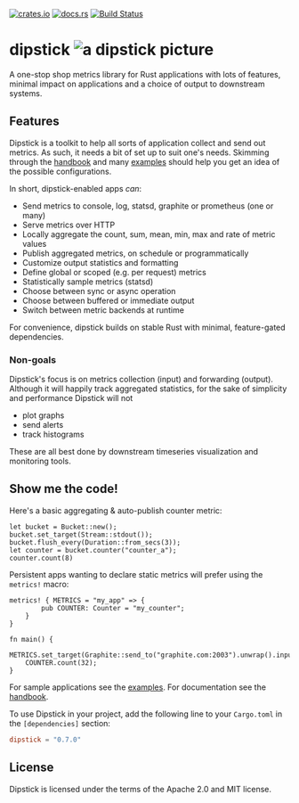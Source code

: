 [![crates.io](https://img.shields.io/crates/v/dipstick.svg)](https://crates.io/crates/dipstick)
[![docs.rs](https://docs.rs/dipstick/badge.svg)](https://docs.rs/dipstick)
[![Build Status](https://travis-ci.org/fralalonde/dipstick.svg?branch=master)](https://travis-ci.org/fralalonde/dipstick)

# dipstick ![a dipstick picture](https://raw.githubusercontent.com/fralalonde/dipstick/master/assets/dipstick_single_ok_horiz_transparent_small.png)

A one-stop shop metrics library for Rust applications with lots of features,  
minimal impact on applications and a choice of output to downstream systems.

## Features

Dipstick is a toolkit to help all sorts of application collect and send out metrics.
As such, it needs a bit of set up to suit one's needs.
Skimming through the [handbook](https://github.com/fralalonde/dipstick/tree/master/HANDBOOK.md)
and many [examples](https://github.com/fralalonde/dipstick/tree/master/examples)
should help you get an idea of the possible configurations.

In short, dipstick-enabled apps _can_:

  - Send metrics to console, log, statsd, graphite or prometheus (one or many)
  - Serve metrics over HTTP
  - Locally aggregate the count, sum, mean, min, max and rate of metric values
  - Publish aggregated metrics, on schedule or programmatically
  - Customize output statistics and formatting
  - Define global or scoped (e.g. per request) metrics
  - Statistically sample metrics (statsd)
  - Choose between sync or async operation
  - Choose between buffered or immediate output
  - Switch between metric backends at runtime

For convenience, dipstick builds on stable Rust with minimal, feature-gated dependencies.

### Non-goals

Dipstick's focus is on metrics collection (input) and forwarding (output).
Although it will happily track aggregated statistics, for the sake of simplicity and performance Dipstick will not
- plot graphs
- send alerts
- track histograms

These are all best done by downstream timeseries visualization and monitoring tools.

## Show me the code!

Here's a basic aggregating & auto-publish counter metric:

```$rust,skt-run
let bucket = Bucket::new();
bucket.set_target(Stream::stdout());
bucket.flush_every(Duration::from_secs(3));
let counter = bucket.counter("counter_a");
counter.count(8)
```

Persistent apps wanting to declare static metrics will prefer using the `metrics!` macro:

```$rust,skt-run
metrics! { METRICS = "my_app" => {
        pub COUNTER: Counter = "my_counter";
    }
}

fn main() {
    METRICS.set_target(Graphite::send_to("graphite.com:2003").unwrap().input());
    COUNTER.count(32);
}
```

For sample applications see the [examples](https://github.com/fralalonde/dipstick/tree/master/examples).
For documentation see the [handbook](https://github.com/fralalonde/dipstick/tree/master/handbook).

To use Dipstick in your project, add the following line to your `Cargo.toml`
in the `[dependencies]` section:

```toml
dipstick = "0.7.0"
```

## License

Dipstick is licensed under the terms of the Apache 2.0 and MIT license.
